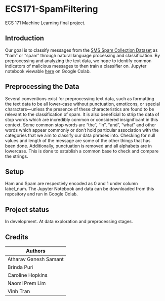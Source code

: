 # ECS171-SpamFiltering
ECS 171 Machine Learning final project.

## Introduction
Our goal is to classify messages from the [SMS Spam Collection Dataset](https://www.kaggle.com/datasets/uciml/sms-spam-collection-dataset) as “ham” or “spam” through natural language processing and classification. By preprocessing and analyzing the text data, we hope to identify common indicators of malicious messages to then train a classifier on. 
Jupyter notebook viewable [here](https://colab.research.google.com/drive/14M0wI-DdfOWu4kVmE7BmxnN31tI02_9R) on Google Colab. 

## Preprocessing the Data
Several conventions exist for preprocessing text data, such as formatting the text data to be all lower-case without punctuation, emoticons, or special characters—unless the presence of these characteristics are found to be relevant to the classification of spam. It is also beneficial to strip the data of stop words which are incredibly common or considered insignificant in this context. Some common stop words are “the”, “in”, “and”, “what” and other words which appear commonly or don’t hold particular association with the categories that we aim to classify our data phrases into. Checking for null values and length of the message are some of the other things that has been done. Additionally, punctuation is removed and all alphabets are in lowercase. This is done to establish a common base to check and compare the strings. 

## Setup
Ham and Spam are respectivly encoded as 0 and 1 under column label_num.
The Jupyter Notebook and data can be downloaded from this repository and run in Google Colab.

## Project status
In development. At data exploration and preprocessing stages.

## Credits
| Authors               |
| ----------------------| 
| Atharav Ganesh Samant |
| Brinda Puri           |
| Caroline Hopkins      |
| Naomi Prem Lim        |
| Vinh Tran             |
